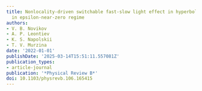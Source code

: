 ```yaml
---
title: Nonlocality-driven switchable fast-slow light effect in hyperbolic metamaterials
  in epsilon-near-zero regime
authors:
- V. B. Novikov
- A. P. Leontiev
- K. S. Napolskii
- T. V. Murzina
date: '2022-01-01'
publishDate: '2025-03-14T15:51:11.557081Z'
publication_types:
- article-journal
publication: '*Physical Review B*'
doi: 10.1103/physrevb.106.165415
---
```

